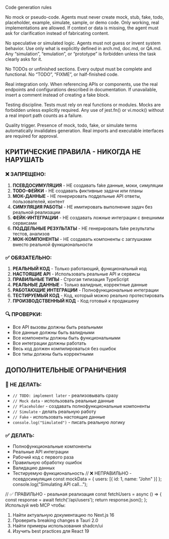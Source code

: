 Code generation rules

No mock or pseudo-code.
Agents must never create mock, stub, fake, todo, placeholder, example, simulate, sample, or demo code. Only working, real implementations are allowed. If context or data is missing, the agent must ask for clarification instead of fabricating content.

No speculative or simulated logic.
Agents must not guess or invent system behavior. Use only what is explicitly defined in arch.md, doc.md, or QA.md. Any “simulation”, “emulation”, or “prototype” is forbidden unless the task clearly asks for it.

No TODOs or unfinished sections.
Every output must be complete and functional. No “TODO”, “FIXME”, or half-finished code.

Real integration only.
When referencing APIs or components, use the real endpoints and configurations described in documentation. If unavailable, insert a <!-- require context --> comment instead of creating a fake block.

Testing discipline.
Tests must rely on real functions or modules. Mocks are forbidden unless explicitly required. Any use of jest.fn() or vi.mock() without a real import path counts as a failure.

Quality trigger.
Presence of mock, todo, fake, or simulate terms automatically invalidates generation. Real imports and executable interfaces are required for approval.
## КРИТИЧЕСКИЕ ПРАВИЛА - НИКОГДА НЕ НАРУШАТЬ

### ❌ ЗАПРЕЩЕНО:
1. **ПСЕВДОСИМУЛЯЦИЯ** - НЕ создавать fake данные, моки, симуляции
2. **TODO-ФЕЙКИ** - НЕ создавать фиктивные задачи или планы
3. **МОК-ДАННЫЕ** - НЕ генерировать поддельные API ответы, пользователей, контент
4. **СИМУЛЯЦИЯ РАБОТЫ** - НЕ имитировать выполнение задач без реальной реализации
5. **ФЕЙК-ИНТЕГРАЦИИ** - НЕ создавать ложные интеграции с внешними сервисами
6. **ПОДДЕЛЬНЫЕ РЕЗУЛЬТАТЫ** - НЕ генерировать fake результаты тестов, анализов
7. **МОК-КОМПОНЕНТЫ** - НЕ создавать компоненты с заглушками вместо реальной функциональности

### ✅ ОБЯЗАТЕЛЬНО:
1. **РЕАЛЬНЫЙ КОД** - Только работающий, функциональный код
2. **НАСТОЯЩИЕ API** - Использовать реальные API и сервисы
3. **ПРАВИЛЬНЫЕ ТИПЫ** - Строгая типизация TypeScript
4. **РЕАЛЬНЫЕ ДАННЫЕ** - Только валидные, корректные данные
5. **РАБОТАЮЩИЕ ИНТЕГРАЦИИ** - Полнофункциональные интеграции
6. **ТЕСТИРУЕМЫЙ КОД** - Код, который можно реально протестировать
7. **ПРОИЗВОДСТВЕННЫЙ КОД** - Код готовый к продакшену

### 🔍 ПРОВЕРКИ:
- Все API вызовы должны быть реальными
- Все данные должны быть валидными
- Все компоненты должны быть функциональными
- Все интеграции должны работать
- Весь код должен компилироваться без ошибок
- Все типы должны быть корректными
## ДОПОЛНИТЕЛЬНЫЕ ОГРАНИЧЕНИЯ

### 🚨 НЕ ДЕЛАТЬ:
- `// TODO: implement later` - реализовывать сразу
- `// Mock data` - использовать реальные данные
- `// Placeholder` - создавать полнофункциональные компоненты
- `// Simulate` - делать реальную работу
- `// Fake` - использовать настоящие данные
- `console.log("Simulated")` - писать реальную логику

### ✅ ДЕЛАТЬ:
- Полнофункциональные компоненты
- Реальные API интеграции
- Рабочий код с первого раза
- Правильную обработку ошибок
- Валидацию данных
- Тестируемую функциональность
// ❌ НЕПРАВИЛЬНО - псевдосимуляция
const mockData = { users: [{ id: 1, name: "John" }] };
console.log("Simulating API call...");

// ✅ ПРАВИЛЬНО - реальная реализация
const fetchUsers = async () => {
  const response = await fetch('/api/users');
  return response.json();
};
Используй web MCP чтобы:
1. Найти актуальную документацию по Next.js 16
2. Проверить breaking changes в Tauri 2.0
3. Найти примеры использования shadcn/ui
4. Изучить best practices для React 19
